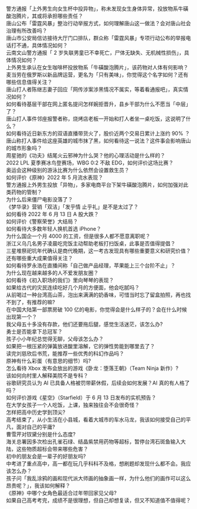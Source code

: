 警方通报「上外男生向女生杯中投异物」，称未发现女生身体异常，投放物系牛磺酸泡腾片，其或将承担哪些责任？  
唐山公布「雷霆风暴」整治行动举报方式，如何理解唐山这一做法？会对唐山社会治理有所改善吗？  
唐山市公安局信访接待大厅门口排队，群众称「雷霆风暴」专项行动公布的举报电话打不通，具体情况如何？  
云南文山警方通报「 2 岁失联男童已不幸死亡，尸体无缺失、无机械性损伤」，具体情况如何？  
上外男生承认在女生咖啡杯投放物系「牛磺酸泡腾片」，该药物对人体有何影响？  
麦当劳在俄罗斯以新品牌运营，更名为「只有美味」，你觉得这个名字如何？还有哪些信息值得关注？  
唐山打人者陈继志妻子回应「网传涉案涉黑情况不属实，等着看通报吧」，真实情况如何？  
如何看待基层干部在网上匿名提问怎样婉拒晋升，县乡干部为什么不愿当「中层」了？  
唐山打人事件邻座报警者称，烧烤店老板一开始和打人者坐一桌吃饭，这说明了什么？  
如何看待近日新东方的双语直播带货火了，股价近两个交易日累计上涨约 90% ？  
唐山称打人事件给这座英雄的城市抹了黑，如何看待这一说法？这件事会影响唐山的城市形象吗？  
周星驰的《功夫》结尾火云邪神为什么哭？他的心理活动是什么样的？  
2022 LPL 夏季赛冰鸟登赛场，WBG 0:2 不敌 EDG，如何评价这场比赛？  
奥运会这种级别的游泳比赛为什么依然会设置救生员？  
如何评价《原神》2022 年 5 月流水表现？  
警方通报上外男生投放「异物」，多家电商平台下架牛磺酸泡腾片，如何加强对此类药物的管制？  
为什么后来僵尸电影没落了？  
《梦华录》营销「双洁」「发乎情 止乎礼」是不是太过了？  
如何看待 2022 年 6 月 13 日 A 股大跌？  
如何评价《警察荣誉》大结局？  
如何看待大多数年轻人换机首选 iPhone？  
为什么国企一个月 4000 的工资，但是很多人都不愿意离职呢？  
浙江义乌几名男子凌晨吃完饭主动帮助老板打扫饭桌，此事是否值得提倡？  
三星堆祭祀坑年代确认是商代晚期，这一考古发现具有哪些重要意义和研究价值？还有哪些重大成果值得关注？  
如何看待罗永浩在直播间称「自己做产品经理，苹果能上三个台阶不止」？  
为什么现在越来越多的人不爱发朋友圈？  
如何看待《初入职场的我们》里向琴琴的表现？  
如果给古代的灾民连续吃好几个月的方便面，他会吃腻吗？  
从前喝过一种台湾高山茶，泡出来满满的奶香味，可惜当时忘了留盒拍照，再也找不到了，有推荐的嘛?  
在中国大陆第一部票房破 100 亿的电影，你觉得会是什么样子的？会在什么时候出现第一个？  
我父母五十多没有存款，他们还要拖后腿，感觉生活迷茫，该怎么办?  
勇士是否能拿下总冠军？  
孩子小小年纪总觉得无聊，父母该怎么办？  
如果把一根压紧的弹簧放进酸里溶解，它的弹性势能到哪里去了？  
读完刘慈欣后书荒，能推荐一些优秀的科幻作品吗？  
原神有什么彩蛋（有意思的细节）吗?  
怎么看待 Xbox 发布会放出的游戏《卧龙：堕落王朝》（Team Ninja 新作）?  
该如何向村里人解释美院不是专科？  
谷歌研究员认为 AI 已具备人格被罚带薪休假，后续会如何发展？AI 真的有人格了吗？  
如何评价游戏《星空》（Starfield）于 6 月 13 日发布的实机预告？  
在大学女孩子一个人吃饭，上课，独来独往会不会很奇怪？  
怎样把高中历史学到顶尖?  
高考结束了，从小生活在小县城，看着大城市的车水马龙，我该如何接受自己的平凡，面对自己的平庸?  
曹雪芹对钗黛分别是什么态度?  
海关总署因多次检出孔雀石绿、结晶紫禁用药物等超标，暂停台湾石斑鱼输入大陆，这些物质超标会带来哪些危害？  
初中的朋友会是一辈子的好朋友吗?  
中考进了重点高中，高一都在玩几乎科科不及格，想刷题却发现什么都不会。我应该怎么办？  
孩子问「我乱涂鸦的画和现代派大师画的抽象画一样，为什么他们的画作可以这么昂贵呢？」，我该如何解释？  
《原神》中哪个女角色最适合过年带回家见父母?  
如果自己高考考完，成绩不是很理想，但自己却想复读，但又不知道值不值得呢？  
